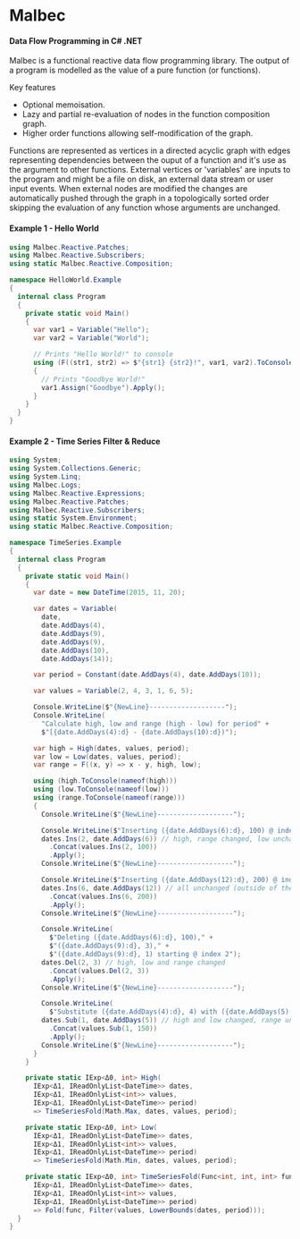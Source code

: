 # Malbec
#### Data Flow Programming in C# .NET

Malbec is a functional reactive data flow programming library. The output of a program is modelled as the value of a pure function (or functions).

Key features
* Optional memoisation.
* Lazy and partial re-evaluation of nodes in the function composition graph.
* Higher order functions allowing self-modification of the graph.

Functions are represented as vertices in a directed acyclic graph with edges representing dependencies between the ouput of a function and it's use as the argument to other functions. External vertices or 'variables' are inputs to the program and might be a file on disk, an external data stream or user input events. When external nodes are modified the changes are automatically pushed through the graph in a topologically sorted order skipping the evaluation of any function whose arguments are unchanged.

#### Example 1 - Hello World

```C#
using Malbec.Reactive.Patches;
using Malbec.Reactive.Subscribers;
using static Malbec.Reactive.Composition;

namespace HelloWorld.Example
{
  internal class Program
  {
    private static void Main()
    {
      var var1 = Variable("Hello");
      var var2 = Variable("World");

      // Prints "Hello World!" to console
      using (F((str1, str2) => $"{str1} {str2}!", var1, var2).ToConsole())
      {
        // Prints "Goodbye World!"
        var1.Assign("Goodbye").Apply();
      }
    }
  }
}
```

#### Example 2 - Time Series Filter & Reduce

```C#
using System;
using System.Collections.Generic;
using System.Linq;
using Malbec.Logs;
using Malbec.Reactive.Expressions;
using Malbec.Reactive.Patches;
using Malbec.Reactive.Subscribers;
using static System.Environment;
using static Malbec.Reactive.Composition;

namespace TimeSeries.Example
{
  internal class Program
  {
    private static void Main()
    {
      var date = new DateTime(2015, 11, 20);

      var dates = Variable(
        date,
        date.AddDays(4),
        date.AddDays(9),
        date.AddDays(9),
        date.AddDays(10),
        date.AddDays(14));

      var period = Constant(date.AddDays(4), date.AddDays(10));

      var values = Variable(2, 4, 3, 1, 6, 5);

      Console.WriteLine($"{NewLine}-------------------");
      Console.WriteLine(
        "Calculate high, low and range (high - low) for period" +
        $"[{date.AddDays(4):d} - {date.AddDays(10):d})");

      var high = High(dates, values, period);
      var low = Low(dates, values, period);
      var range = F((x, y) => x - y, high, low);

      using (high.ToConsole(nameof(high)))
      using (low.ToConsole(nameof(low)))
      using (range.ToConsole(nameof(range)))
      {
        Console.WriteLine($"{NewLine}-------------------");

        Console.WriteLine($"Inserting ({date.AddDays(6):d}, 100) @ index 2");
        dates.Ins(2, date.AddDays(6)) // high, range changed, low unchanged
          .Concat(values.Ins(2, 100))
          .Apply();
        Console.WriteLine($"{NewLine}-------------------");

        Console.WriteLine($"Inserting ({date.AddDays(12):d}, 200) @ index 6");
        dates.Ins(6, date.AddDays(12)) // all unchanged (outside of the period)
          .Concat(values.Ins(6, 200))
          .Apply();
        Console.WriteLine($"{NewLine}-------------------");

        Console.WriteLine(
          $"Deleting ({date.AddDays(6):d}, 100)," +
          $"({date.AddDays(9):d}, 3)," +
          $"({date.AddDays(9):d}, 1) starting @ index 2");
        dates.Del(2, 3) // high, low and range changed
          .Concat(values.Del(2, 3))
          .Apply();
        Console.WriteLine($"{NewLine}-------------------");

        Console.WriteLine(
          $"Substitute ({date.AddDays(4):d}, 4) with ({date.AddDays(5):d}, 150) @ index 1");
        dates.Sub(1, date.AddDays(5)) // high and low changed, range unchanged
          .Concat(values.Sub(1, 150))
          .Apply();
        Console.WriteLine($"{NewLine}-------------------");
      }
    }

    private static IExp<Δ0, int> High(
      IExp<Δ1, IReadOnlyList<DateTime>> dates,
      IExp<Δ1, IReadOnlyList<int>> values,
      IExp<Δ1, IReadOnlyList<DateTime>> period)
      => TimeSeriesFold(Math.Max, dates, values, period);

    private static IExp<Δ0, int> Low(
      IExp<Δ1, IReadOnlyList<DateTime>> dates,
      IExp<Δ1, IReadOnlyList<int>> values,
      IExp<Δ1, IReadOnlyList<DateTime>> period)
      => TimeSeriesFold(Math.Min, dates, values, period);

    private static IExp<Δ0, int> TimeSeriesFold(Func<int, int, int> func,
      IExp<Δ1, IReadOnlyList<DateTime>> dates,
      IExp<Δ1, IReadOnlyList<int>> values,
      IExp<Δ1, IReadOnlyList<DateTime>> period)
      => Fold(func, Filter(values, LowerBounds(dates, period)));
  }
}
```
